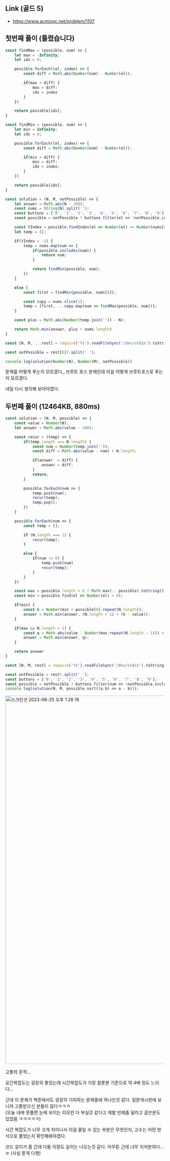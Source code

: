 ## Link (골드 5)           

- https://www.acmicpc.net/problem/1107  

## 첫번째 풀이 (틀렸습니다)             

```javascript
const findMax = (possible, num) => {
    let max = -Infinity;
    let idx = 0;

    possible.forEach((el, index) => {
        const diff = Math.abs(Number(num) - Number(el));

        if(max < diff) {
            max = diff;
            idx = index
        }
    })

    return possible[idx];
}

const findMin = (possible, num) => {
    let min = Infinity;
    let idx = 0;

    possible.forEach((el, index) => {
        const diff = Math.abs(Number(num) - Number(el));

        if(min > diff) {
            min = diff;
            idx = index;
        }
    })

    return possible[idx];    
}

const solution = (N, M, notPossible) => {
    let answer = Math.abs(N - 100);
    const nums = String(N).split('');
    const buttons = ['0', '1', '2', '3', '4', '5', '6', '7', '8', '9'];
    const possible = notPossible ? buttons.filter(el => !notPossible.includes(el)) : buttons;

    const tIndex = possible.findIndex(el => Number(el) >= Number(nums[0]));
    let temp = [];

    if(tIndex > -1) {
        temp = nums.map(num => {
            if(possible.includes(num)) {
                return num;
            }

            return findMin(possible, num);
        })
    }

    else {
        const first = findMin(possible, nums[0]);

        const copy = nums.slice(1);
        temp = [first, ...copy.map(num => findMax(possible, num))];
    }

    const plus = Math.abs(Number(temp.join('')) - N);

    return Math.min(answer, plus + nums.length)
}

const [N, M, ...rest] = require('fs').readFileSync('/dev/stdin').toString().trim().split('\n');

const notPossible = rest[0]?.split(' ');

console.log(solution(Number(N), Number(M), notPossible))
```


문제를 어떻게 푸는지 모르겠다,, 브루트 포스 문제인데 이걸 어떻게 브루트포스로 푸는지 모르겠다.

내일 다시 생각해 보아야겠다.


## 두번째 풀이 (12464KB, 880ms)

```js
const solution = (N, M, possible) => {
    const value = Number(N);
    let answer = Math.abs(value - 100);

    const recur = (temp) => {
        if(temp.length === N.length) {
            const num = Number(temp.join(''));
            const diff = Math.abs(value - num) + N.length;

            if(answer  > diff) {
                answer = diff;
            }
            return;
        }

        possible.forEach(num => {
            temp.push(num);
            recur(temp);
            temp.pop();
        })
    }

    possible.forEach(num => {
        const temp = [];

        if (N.length === 1) {
            recur(temp);
        }

        else {
            if(num != 0) {
                temp.push(num)
                recur(temp);      
            }            
        }
    })

    const max = possible.length > 0 ? Math.max(...possible).toString() : null;
    const min = possible.find(el => Number(el) > 0);

    if(min) {
        const k = Number(min + possible[0].repeat(N.length));
        answer = Math.min(answer, (N.length + 1) + (k - value));        
    }

    if(max && N.length > 1) {
        const q = Math.abs(value - Number(max.repeat(N.length - 1))) + N.length - 1;
        answer = Math.min(answer, q);        
    }

    return answer
}

const [N, M, rest] = require('fs').readFileSync('/dev/stdin').toString().trim().split('\n');

const notPossible = rest?.split(' ');
const buttons = ['0', '1', '2', '3', '4', '5', '6', '7', '8', '9'];
const possible = notPossible ? buttons.filter(num => !notPossible.includes(num)) : buttons;
console.log(solution(N, M, possible.sort((a,b) => a - b)));
```

<img width="1162" alt="스크린샷 2023-06-25 오후 1 26 16" src="https://github.com/sonicce99/TIL/assets/87749134/665a9392-1745-4a4b-b5e3-b92d3adaf543">

고통의 흔적...

공간복잡도는 굉장히 좋았는데 시간복잡도가 가장 잘푼분 기준으로 약 4배 정도 느리다...

근데 이 문제가 백준에서도 굉장히 기피하는 문제중에 하나인것 같다. 질문게시판에 보니까 고통받으신 분들이 많다ㅋㅋㅋ  
(오늘 내에 못풀면 눈에 보이는 리모컨 다 부실것 같다고 제발 반례좀 달라고 글쓴분도 있었음 ㅋㅋㅋㅋㅋ)

시간 복잡도가 너무 크게 차이나서 이걸 줄일 수 있는 부분은 무엇인지, 고수는 어떤 방식으로 풀었는지 확인해봐야겠다.

코드 길이가 좀 긴데 다들 이정도 길이는 나오는것 같다. 아무튼 근데 너무 지저분하다...ㅠ (사실 푼게 다행)
